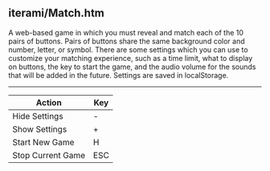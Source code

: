 iterami/Match.htm
-----------------

A web-based game in which you must reveal and match each of the 10 pairs of buttons. Pairs of buttons share the same background color and number, letter, or symbol. There are some settings which you can use to customize your matching experience, such as a time limit, what to display on buttons, the key to start the game, and the audio volume for the sounds that will be added in the future. Settings are saved in localStorage.

---

Action            | Key
------------------|----
Hide Settings     | -
Show Settings     | +
Start New Game    | H
Stop Current Game | ESC
